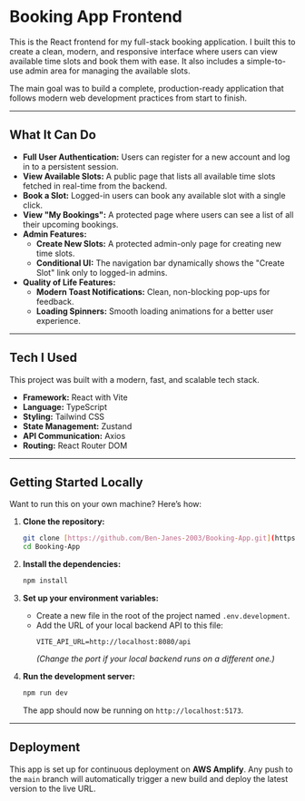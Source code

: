 # Booking App Frontend

This is the React frontend for my full-stack booking application. I built this to create a clean, modern, and responsive interface where users can view available time slots and book them with ease. It also includes a simple-to-use admin area for managing the available slots.

The main goal was to build a complete, production-ready application that follows modern web development practices from start to finish.



---
## What It Can Do

* **Full User Authentication:** Users can register for a new account and log in to a persistent session.
* **View Available Slots:** A public page that lists all available time slots fetched in real-time from the backend.
* **Book a Slot:** Logged-in users can book any available slot with a single click.
* **View "My Bookings":** A protected page where users can see a list of all their upcoming bookings.
* **Admin Features:**
    * **Create New Slots:** A protected admin-only page for creating new time slots.
    * **Conditional UI:** The navigation bar dynamically shows the "Create Slot" link only to logged-in admins.
* **Quality of Life Features:**
    * **Modern Toast Notifications:** Clean, non-blocking pop-ups for feedback.
    * **Loading Spinners:** Smooth loading animations for a better user experience.

---
## Tech I Used

This project was built with a modern, fast, and scalable tech stack.

* **Framework:** React with Vite
* **Language:** TypeScript
* **Styling:** Tailwind CSS
* **State Management:** Zustand
* **API Communication:** Axios
* **Routing:** React Router DOM

---
## Getting Started Locally

Want to run this on your own machine? Here’s how:

1.  **Clone the repository:**
    ```bash
    git clone [https://github.com/Ben-Janes-2003/Booking-App.git](https://github.com/Ben-Janes-2003/Booking-App.git)
    cd Booking-App
    ```

2.  **Install the dependencies:**
    ```bash
    npm install
    ```

3.  **Set up your environment variables:**
    * Create a new file in the root of the project named `.env.development`.
    * Add the URL of your local backend API to this file:
        ```
        VITE_API_URL=http://localhost:8080/api
        ```
        *(Change the port if your local backend runs on a different one.)*

4.  **Run the development server:**
    ```bash
    npm run dev
    ```
    The app should now be running on `http://localhost:5173`.

---
## Deployment

This app is set up for continuous deployment on **AWS Amplify**. Any push to the `main` branch will automatically trigger a new build and deploy the latest version to the live URL.
